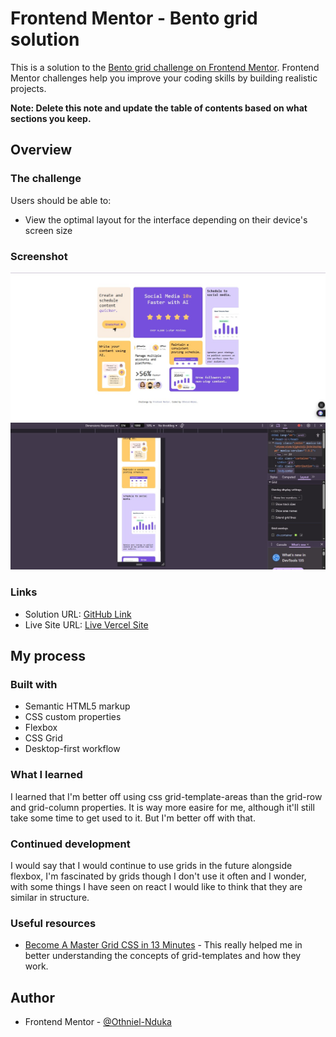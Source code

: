 # Frontend Mentor - Bento grid solution

This is a solution to the [Bento grid challenge on Frontend Mentor](https://www.frontendmentor.io/challenges/bento-grid-RMydElrlOj). Frontend Mentor challenges help you improve your coding skills by building realistic projects. 


**Note: Delete this note and update the table of contents based on what sections you keep.**

## Overview

### The challenge

Users should be able to:

- View the optimal layout for the interface depending on their device's screen size

### Screenshot

![](./Screenshot/bento_screenshotDesktop.jpg)
![](./Screenshot/bento_screenshotMobile.jpg)


### Links

- Solution URL: [GitHub Link](https://github.com/Othniel-Nduka/FM-Bento_Grid)
- Live Site URL: [Live Vercel Site](https://fm-bento-grid-lyart.vercel.app/)

## My process

### Built with

- Semantic HTML5 markup
- CSS custom properties
- Flexbox
- CSS Grid
- Desktop-first workflow


### What I learned

I learned that I'm better off using css grid-template-areas than the grid-row and grid-column properties. It is way more easire for me, although it'll still take some time to get used to it. But I'm better off with that.



### Continued development

I would say that I would continue to use grids in the future alongside flexbox, I'm fascinated by grids though I don't use it often and I wonder, with some things I have seen on react I would like to think that they are similar in structure.



### Useful resources

- [Become A Master Grid CSS in 13 Minutes](https://www.example.com) - This really helped me in better understanding the concepts of grid-templates and how they work.
## Author

- Frontend Mentor - [@Othniel-Nduka](https://www.frontendmentor.io/profile/Othniel-Nduka)

